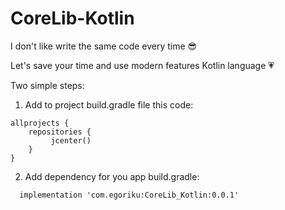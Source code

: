 # CoreLib-Kotlin

I don't like write the same code every time :sunglasses: 

Let's save your time and use modern features Kotlin language :heartpulse:


Two simple steps:

1. Add to project build.gradle file this code:

```
allprojects {
    repositories {
         jcenter()
    }
}
```

2. Add dependency for you app build.gradle:

```
  implementation 'com.egoriku:CoreLib_Kotlin:0.0.1'
```
